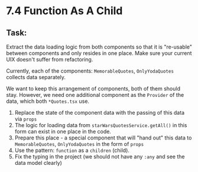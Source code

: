 # 7.4 Function As A Child

## Task:
Extract the data loading logic from both components so that it is "re-usable" between components and only resides in one place. Make sure your current UIX doesn't suffer from refactoring.

Currently, each of the components: `MemorableQuotes`, `OnlyYodaQuotes` collects data separately.

We want to keep this arrangement of components, both of them should stay.
However, we need one additional component as the `Provider` of the data, which both `*Quotes.tsx` use.

1. Replace the state of the component data with the passing of this data via `props`
2. The logic for loading data from `starWarsQuotesService.getAll()` in this form can exist in one place in the code.
3. Prepare this place - a special component that will "hand out" this data to `MemorableQuotes`, `OnlyYodaQuotes` in the form of `props`
4. Use the pattern: `function` as a `children` (child).
5. Fix the typing in the project (we should not have any `:any` and see the data model clearly)



